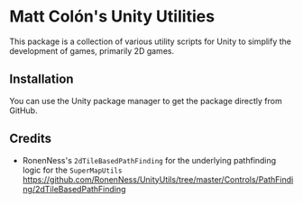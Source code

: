 # Matt Colón's Unity Utilities

This package is a collection of various utility scripts for Unity to simplify the development of games, primarily 2D games.

## Installation

You can use the Unity package manager to get the package directly from GitHub.

## Credits

- RonenNess's `2dTileBasedPathFinding` for the underlying pathfinding logic for the `SuperMapUtils`
https://github.com/RonenNess/UnityUtils/tree/master/Controls/PathFinding/2dTileBasedPathFinding